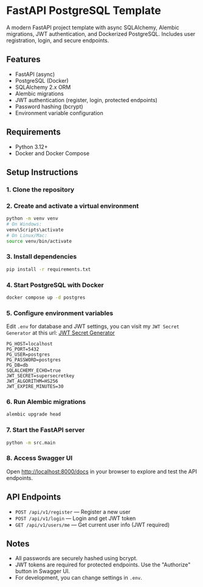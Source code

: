 # FastAPI PostgreSQL Template

A modern FastAPI project template with async SQLAlchemy, Alembic migrations, JWT authentication, and Dockerized PostgreSQL. Includes user registration, login, and secure endpoints.

## Features
- FastAPI (async)
- PostgreSQL (Docker)
- SQLAlchemy 2.x ORM
- Alembic migrations
- JWT authentication (register, login, protected endpoints)
- Password hashing (bcrypt)
- Environment variable configuration

## Requirements
- Python 3.12+
- Docker and Docker Compose

## Setup Instructions

### 1. Clone the repository

### 2. Create and activate a virtual environment
```bash
python -m venv venv
# On Windows:
venv\Scripts\activate
# On Linux/Mac:
source venv/bin/activate
```

### 3. Install dependencies
```bash
pip install -r requirements.txt
```

### 4. Start PostgreSQL with Docker
```bash
docker compose up -d postgres
```

### 5. Configure environment variables
Edit `.env` for database and JWT settings, you can visit my `JWT Secret Generator` at this url: [JWT Secret Generator](https://bngiahuy.github.io/jwt-secret-generator/)
```
PG_HOST=localhost
PG_PORT=5432
PG_USER=postgres
PG_PASSWORD=postgres
PG_DB=db
SQLALCHEMY_ECHO=true
JWT_SECRET=supersecretkey
JWT_ALGORITHM=HS256
JWT_EXPIRE_MINUTES=30
```



### 6. Run Alembic migrations
```bash
alembic upgrade head
```

### 7. Start the FastAPI server
```bash
python -m src.main
```

### 8. Access Swagger UI
Open [http://localhost:8000/docs](http://localhost:8000/docs) in your browser to explore and test the API endpoints.

## API Endpoints
- `POST /api/v1/register` — Register a new user
- `POST /api/v1/login` — Login and get JWT token
- `GET /api/v1/users/me` — Get current user info (JWT required)

## Notes
- All passwords are securely hashed using bcrypt.
- JWT tokens are required for protected endpoints. Use the "Authorize" button in Swagger UI.
- For development, you can change settings in `.env`.
